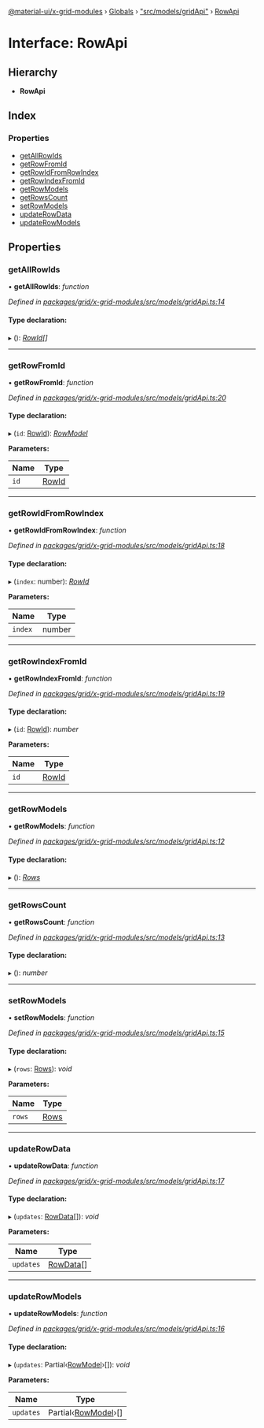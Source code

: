 [@material-ui/x-grid-modules](../README.md) › [Globals](../globals.md) › ["src/models/gridApi"](../modules/_src_models_gridapi_.md) › [RowApi](_src_models_gridapi_.rowapi.md)

# Interface: RowApi

## Hierarchy

- **RowApi**

## Index

### Properties

- [getAllRowIds](_src_models_gridapi_.rowapi.md#getallrowids)
- [getRowFromId](_src_models_gridapi_.rowapi.md#getrowfromid)
- [getRowIdFromRowIndex](_src_models_gridapi_.rowapi.md#getrowidfromrowindex)
- [getRowIndexFromId](_src_models_gridapi_.rowapi.md#getrowindexfromid)
- [getRowModels](_src_models_gridapi_.rowapi.md#getrowmodels)
- [getRowsCount](_src_models_gridapi_.rowapi.md#getrowscount)
- [setRowModels](_src_models_gridapi_.rowapi.md#setrowmodels)
- [updateRowData](_src_models_gridapi_.rowapi.md#updaterowdata)
- [updateRowModels](_src_models_gridapi_.rowapi.md#updaterowmodels)

## Properties

### getAllRowIds

• **getAllRowIds**: _function_

_Defined in [packages/grid/x-grid-modules/src/models/gridApi.ts:14](https://github.com/mui-org/material-ui-x/blob/a679779/packages/grid/x-grid-modules/src/models/gridApi.ts#L14)_

#### Type declaration:

▸ (): _[RowId](../modules/_src_models_rows_.md#rowid)[]_

---

### getRowFromId

• **getRowFromId**: _function_

_Defined in [packages/grid/x-grid-modules/src/models/gridApi.ts:20](https://github.com/mui-org/material-ui-x/blob/a679779/packages/grid/x-grid-modules/src/models/gridApi.ts#L20)_

#### Type declaration:

▸ (`id`: [RowId](../modules/_src_models_rows_.md#rowid)): _[RowModel](_src_models_rows_.rowmodel.md)_

**Parameters:**

| Name | Type                                           |
| ---- | ---------------------------------------------- |
| `id` | [RowId](../modules/_src_models_rows_.md#rowid) |

---

### getRowIdFromRowIndex

• **getRowIdFromRowIndex**: _function_

_Defined in [packages/grid/x-grid-modules/src/models/gridApi.ts:18](https://github.com/mui-org/material-ui-x/blob/a679779/packages/grid/x-grid-modules/src/models/gridApi.ts#L18)_

#### Type declaration:

▸ (`index`: number): _[RowId](../modules/_src_models_rows_.md#rowid)_

**Parameters:**

| Name    | Type   |
| ------- | ------ |
| `index` | number |

---

### getRowIndexFromId

• **getRowIndexFromId**: _function_

_Defined in [packages/grid/x-grid-modules/src/models/gridApi.ts:19](https://github.com/mui-org/material-ui-x/blob/a679779/packages/grid/x-grid-modules/src/models/gridApi.ts#L19)_

#### Type declaration:

▸ (`id`: [RowId](../modules/_src_models_rows_.md#rowid)): _number_

**Parameters:**

| Name | Type                                           |
| ---- | ---------------------------------------------- |
| `id` | [RowId](../modules/_src_models_rows_.md#rowid) |

---

### getRowModels

• **getRowModels**: _function_

_Defined in [packages/grid/x-grid-modules/src/models/gridApi.ts:12](https://github.com/mui-org/material-ui-x/blob/a679779/packages/grid/x-grid-modules/src/models/gridApi.ts#L12)_

#### Type declaration:

▸ (): _[Rows](../modules/_src_models_rows_.md#rows)_

---

### getRowsCount

• **getRowsCount**: _function_

_Defined in [packages/grid/x-grid-modules/src/models/gridApi.ts:13](https://github.com/mui-org/material-ui-x/blob/a679779/packages/grid/x-grid-modules/src/models/gridApi.ts#L13)_

#### Type declaration:

▸ (): _number_

---

### setRowModels

• **setRowModels**: _function_

_Defined in [packages/grid/x-grid-modules/src/models/gridApi.ts:15](https://github.com/mui-org/material-ui-x/blob/a679779/packages/grid/x-grid-modules/src/models/gridApi.ts#L15)_

#### Type declaration:

▸ (`rows`: [Rows](../modules/_src_models_rows_.md#rows)): _void_

**Parameters:**

| Name   | Type                                         |
| ------ | -------------------------------------------- |
| `rows` | [Rows](../modules/_src_models_rows_.md#rows) |

---

### updateRowData

• **updateRowData**: _function_

_Defined in [packages/grid/x-grid-modules/src/models/gridApi.ts:17](https://github.com/mui-org/material-ui-x/blob/a679779/packages/grid/x-grid-modules/src/models/gridApi.ts#L17)_

#### Type declaration:

▸ (`updates`: [RowData](_src_models_rows_.rowdata.md)[]): _void_

**Parameters:**

| Name      | Type                                      |
| --------- | ----------------------------------------- |
| `updates` | [RowData](_src_models_rows_.rowdata.md)[] |

---

### updateRowModels

• **updateRowModels**: _function_

_Defined in [packages/grid/x-grid-modules/src/models/gridApi.ts:16](https://github.com/mui-org/material-ui-x/blob/a679779/packages/grid/x-grid-modules/src/models/gridApi.ts#L16)_

#### Type declaration:

▸ (`updates`: Partial‹[RowModel](_src_models_rows_.rowmodel.md)›[]): _void_

**Parameters:**

| Name      | Type                                                 |
| --------- | ---------------------------------------------------- |
| `updates` | Partial‹[RowModel](_src_models_rows_.rowmodel.md)›[] |
